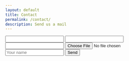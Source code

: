 ```yaml
---
layout: default
title: Contact
permalink: /contact/
description: Send us a mail
---
```




<form action="https://getform.io/f/avrylzea" method="POST" enctype="multipart/form-data">
    <input type="text" name="name">
    <input type="email" name="email">
    <input type="text" name="message">
   <input type="file" name="file">
   <input type="text" name="full-name" placeholder="Your name">
   <!-- add hidden Honeypot input to prevent spams -->
   <input type="hidden" name="_gotcha" style="display:none !important">
   <button type="submit">Send</button>
</form>
